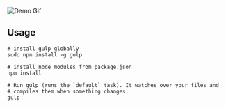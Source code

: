 ![Demo Gif](https://raw.githubusercontent.com/dennis84/collab-web/gh-pages/images/collab.gif)

## Usage

    # install gulp globally
    sudo npm install -g gulp

    # install node modules from package.json
    npm install

    # Run gulp (runs the `default` task). It watches over your files and
    # compiles them when something changes.
    gulp
